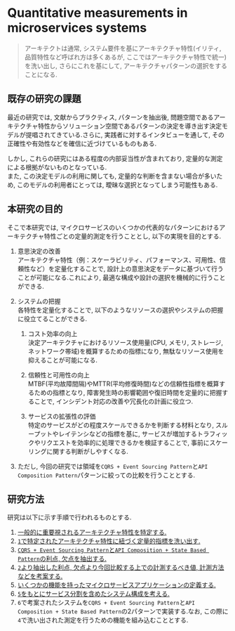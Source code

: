 # Quantitative measurements in microservices systems

> アーキテクトは通常, システム要件を基にアーキテクチャ特性(イリティ, 品質特性など呼ばれ方は多くあるが, ここではアーキテクチャ特性で統一)を洗い出し, さらにこれを基にして, アーキテクチャパターンの選択をすることになる.

## 既存の研究の課題

最近の研究では, 文献からプラクティス, パターンを抽出後, 問題空間であるアーキテクチャ特性からソリューション空間であるパターンの決定を導き出す決定モデルが提唱されてきている.さらに, 実践者に対するインタビューを通して, その正確性や有効性などを確信に近づけているものもある.

しかし, これらの研究にはある程度の内部妥当性が含まれており, 定量的な測定による根拠がないものとなっている.<br>
また, この決定モデルの利用に関しても, 定量的な判断を含まない場合が多いため, このモデルの利用者にとっては, 曖昧な選択となってしまう可能性もある.

## 本研究の目的

そこで本研究では, マイクロサービスのいくつかの代表的なパターンにおけるアーキテクチャ特性ごとの定量的測定を行うこととし, 以下の実現を目的とする.

1. 意思決定の改善<br>
アーキテクチャ特性（例：スケーラビリティ、パフォーマンス、可用性、信頼性など）を定量化することで, 設計上の意思決定をデータに基づいて行うことが可能になる.これにより, 最適な構成や設計の選択を機械的に行うことができる.

1. システムの把握<br>
各特性を定量化することで, 以下のようなリソースの選択やシステムの把握に役立てることができる.

   1. コスト効率の向上<br>
   決定アーキテクチャにおけるリソース使用量(CPU, メモリ, ストレージ, ネットワーク帯域)を概算するための指標になり, 無駄なリソース使用を抑えることが可能になる.

   2. 信頼性と可用性の向上<br>
   MTBF(平均故障間隔)やMTTR(平均修復時間)などの信頼性指標を概算するための指標となり, 障害発生時の影響範囲や復旧時間を定量的に把握することで, インシデント対応の改善や冗長化の計画に役立つ.

   3. サービスの拡張性の評価<br>
   特定のサービスがどの程度スケールできるかを判断する材料となり, スループットやレイテンシなどの指標を基に, サービスが増加するトラフィックやリクエストを効率的に処理できるかを検証することで, 事前にスケーリングに関する判断がしやすくなる.

1. ただし, 今回の研究では領域を`CQRS + Event Sourcing Pattern`と`API Composition Pattern`パターンに絞っての比較を行うこととする.

## 研究方法

研究は以下に示す手順で行われるものとする.

1. [一般的に重要視されるアーキテクチャ特性を特定する.](./qa.md)
2. [`1`で特定されたアーキテクチャ特性に紐づく定量的指標を洗い出す.](./quantitative.md)
3. [`CQRS + Event Sourcing Pattern`と`API Composition + State Based Pattern`の利点, 欠点を抽出する.](./pattern.md)
4. [`2`より抽出した利点, 欠点より今回比較する上での計測するべき値, 計測方法などを考案する.](./comparison.md)
5.  [いくつかの機能を持ったマイクロサービスアプリケーションの定義する.](./system_overview.md)
6.  [`5`をもとにサービス分割を含めたシステム構成を考える.](./system_architecture.md)
7.  `6`で考案されたシステムを`CQRS + Event Sourcing Pattern`と`API Composition + State Based Pattern`の2パターンで実装する.なお, この際に`4`で洗い出された測定を行うための機能を組み込むこととする.
